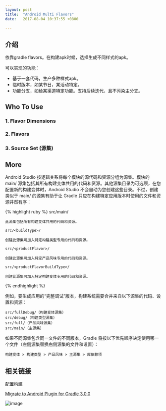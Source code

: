 ```yaml
---
layout: post
title:  "Android Multi Flavors"
date:   2017-08-04 10:37:55 +0800

---
```

## 介绍
依靠gradle flavors。在构建apk时候，选择生成不同样式的apk。

可以实现的功能：

- 基于一套代码，生产多种样式apk。
- 临时版本，如某节日，某活动特定。
- 功能分支，如给某渠道特定功能。支持后续迭代，且不污染主分支。


## Who To Use
### 1. Flavor Dimensions


### 2. Flavors


### 3. Source Set (源集)

## More
Android Studio 按逻辑关系将每个模块的源代码和资源分组为源集。模块的 main/ 源集包括其所有构建变体共用的代码和资源。其他源集目录为可选项，在您配置新的构建变体时，Android Studio 不会自动为您创建这些目录。不过，创建类似于 main/ 的源集有助于让 Gradle 只应在构建特定应用版本时使用的文件和资源井然有序：

{% highlight ruby %}
    src/main/

    此源集包括所有构建变体共用的代码和资源。

    src/<buildType>/

    创建此源集可加入特定构建类型专用的代码和资源。

    src/<productFlavor>/

    创建此源集可加入特定产品风味专用的代码和资源。

    src/<productFlavorBuildType>/

    创建此源集可加入特定构建变体专用的代码和资源。
{% endhighlight %}

例如，要生成应用的“完整调试”版本，构建系统需要合并来自以下源集的代码、设置和资源：

    src/fullDebug/（构建变体源集）
    src/debug/（构建类型源集）
    src/full/（产品风味源集）
    src/main/（主源集）

如果不同源集包含同一文件的不同版本，Gradle 将按以下优先顺序决定使用哪一个文件（左侧源集替换右侧源集的文件和设置）：

    构建变体 > 构建类型 > 产品风味 > 主源集 > 库依赖项






## 相关链接
[配置构建](https://developer.android.com/studio/build/index.html)


[Migrate to Android Plugin for Gradle 3.0.0](https://developer.android.com/studio/build/gradle-plugin-3-0-0-migration.html?utm_source=android-studio#variant_aware)

![image](https://developer.android.com/images/tools/studio/project-structure_2x.png)

